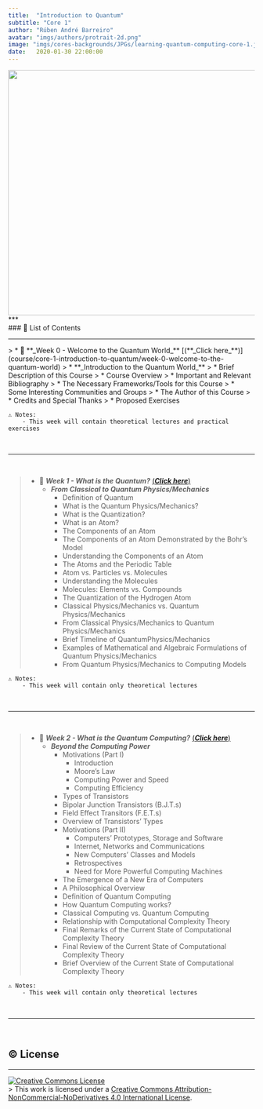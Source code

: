 ```yaml
---
title:  "Introduction to Quantum"
subtitle: "Core 1"
author: "Rúben André Barreiro"
avatar: "imgs/authors/protrait-2d.png"
image: "imgs/cores-backgrounds/JPGs/learning-quantum-computing-core-1.jpg"
date:   2020-01-30 22:00:00
---
```


<center>
    <img src="https://rubenandrebarreiro.github.io/learning-quantum-computing/imgs/cores-backgrounds/JPGs/learning-quantum-computing-core-1.jpg" width="900" height="500">
</center>
***
<br />
### 📂 List of Contents
<hr>
> * 📅 **_Week 0 - Welcome to the Quantum World_** [(**_Click here_**)](course/core-1-introduction-to-quantum/week-0-welcome-to-the-quantum-world)
>   * **_Introduction to the Quantum World_**
>       * Brief Description of this Course
>       * Course Overview
>       * Important and Relevant Bibliography
>       * The Necessary Frameworks/Tools for this Course
>       * Some Interesting Communities and Groups
>       * The Author of this Course
>       * Credits and Special Thanks
>       * Proposed Exercises

```
⚠️ Notes:
    - This week will contain theoretical lectures and practical exercises
```

<br />
<hr>
<br />

> * 📅 **_Week 1 - What is the Quantum?_** [(**_Click here_**)](course/core-1-introduction-to-quantum/week-1-what-is-the-quantum) 
>   * **_From Classical to Quantum Physics/Mechanics_**
>       * Definition of Quantum
>       * What is the Quantum Physics/Mechanics?
>       * What is the Quantization?
>       * What is an Atom?
>       * The Components of an Atom
>       * The Components of an Atom Demonstrated by the Bohr’s Model
>       * Understanding the Components of an Atom
>       * The Atoms and the Periodic Table
>       * Atom vs. Particles vs. Molecules
>       * Understanding the Molecules
>       * Molecules: Elements vs. Compounds
>       * The Quantization of the Hydrogen Atom
>       * Classical Physics/Mechanics vs. Quantum Physics/Mechanics
>       * From Classical Physics/Mechanics to Quantum Physics/Mechanics
>       * Brief Timeline of QuantumPhysics/Mechanics
>       * Examples of Mathematical and Algebraic Formulations of Quantum Physics/Mechanics
>       * From Quantum Physics/Mechanics to Computing Models

```
⚠️ Notes:
    - This week will contain only theoretical lectures
```

<br />
<hr>
<br />

> * 📅 **_Week 2 - What is the Quantum Computing?_** [(**_Click here_**)](course/core-1-introduction-to-quantum/week-2-what-is-the-quantum-computing) 
>   * **_Beyond the Computing Power_**
>       * Motivations (Part I)
>           * Introduction
>           * Moore’s Law
>           * Computing Power and Speed
>           * Computing Efficiency
>       * Types of Transistors
>       * Bipolar Junction Transistors (B.J.T.s)
>       * Field Effect Transitors (F.E.T.s)
>       * Overview of Transistors’ Types
>       * Motivations (Part II)
>           * Computers’ Prototypes, Storage and Software
>           * Internet, Networks and Communications
>           * New Computers’ Classes and Models
>           * Retrospectives
>           * Need for More Powerful Computing Machines
>       * The Emergence of a New Era of Computers
>       * A Philosophical Overview
>       * Definition of Quantum Computing
>       * How Quantum Computing works?
>       * Classical Computing vs. Quantum Computing
>       * Relationship with Computational Complexity Theory
>       * Final Remarks of the Current State of Computational Complexity Theory
>       * Final Review of the Current State of Computational Complexity Theory
>       * Brief Overview of the Current State of Computational Complexity Theory

```
⚠️ Notes:
    - This week will contain only theoretical lectures
```

<br />
<hr>
<br />

## ©️ License
<hr>
<a rel="license" href="http://creativecommons.org/licenses/by-nc-nd/4.0/">
    <img alt="Creative Commons License" style="border-width:0" src="https://i.creativecommons.org/l/by-nc-nd/4.0/88x31.png" />
</a>

<br />
> This work is licensed under a <a rel="license" href="http://creativecommons.org/licenses/by-nc-nd/4.0/">Creative Commons Attribution-NonCommercial-NoDerivatives 4.0 International License</a>.